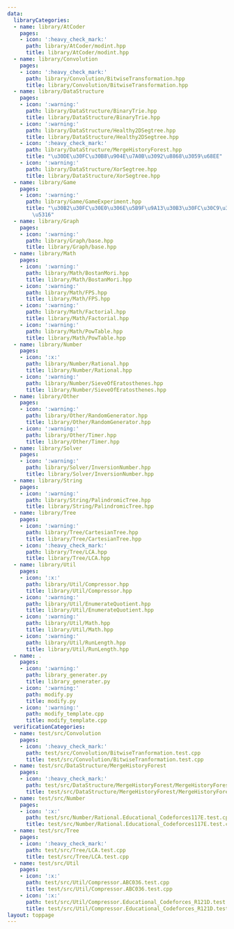 ```yaml
---
data:
  libraryCategories:
  - name: library/AtCoder
    pages:
    - icon: ':heavy_check_mark:'
      path: library/AtCoder/modint.hpp
      title: library/AtCoder/modint.hpp
  - name: library/Convolution
    pages:
    - icon: ':heavy_check_mark:'
      path: library/Convolution/BitwiseTransformation.hpp
      title: library/Convolution/BitwiseTransformation.hpp
  - name: library/DataStructure
    pages:
    - icon: ':warning:'
      path: library/DataStructure/BinaryTrie.hpp
      title: library/DataStructure/BinaryTrie.hpp
    - icon: ':warning:'
      path: library/DataStructure/Healthy2DSegtree.hpp
      title: library/DataStructure/Healthy2DSegtree.hpp
    - icon: ':heavy_check_mark:'
      path: library/DataStructure/MergeHistoryForest.hpp
      title: "\u30DE\u30FC\u30B8\u904E\u7A0B\u3092\u8868\u3059\u68EE"
    - icon: ':warning:'
      path: library/DataStructure/XorSegtree.hpp
      title: library/DataStructure/XorSegtree.hpp
  - name: library/Game
    pages:
    - icon: ':warning:'
      path: library/Game/GameExperiment.hpp
      title: "\u30B2\u30FC\u30E0\u306E\u5B9F\u9A13\u30B3\u30FC\u30C9\u306E\u7C21\u7565\
        \u5316"
  - name: library/Graph
    pages:
    - icon: ':warning:'
      path: library/Graph/base.hpp
      title: library/Graph/base.hpp
  - name: library/Math
    pages:
    - icon: ':warning:'
      path: library/Math/BostanMori.hpp
      title: library/Math/BostanMori.hpp
    - icon: ':warning:'
      path: library/Math/FPS.hpp
      title: library/Math/FPS.hpp
    - icon: ':warning:'
      path: library/Math/Factorial.hpp
      title: library/Math/Factorial.hpp
    - icon: ':warning:'
      path: library/Math/PowTable.hpp
      title: library/Math/PowTable.hpp
  - name: library/Number
    pages:
    - icon: ':x:'
      path: library/Number/Rational.hpp
      title: library/Number/Rational.hpp
    - icon: ':warning:'
      path: library/Number/SieveOfEratosthenes.hpp
      title: library/Number/SieveOfEratosthenes.hpp
  - name: library/Other
    pages:
    - icon: ':warning:'
      path: library/Other/RandomGenerator.hpp
      title: library/Other/RandomGenerator.hpp
    - icon: ':warning:'
      path: library/Other/Timer.hpp
      title: library/Other/Timer.hpp
  - name: library/Solver
    pages:
    - icon: ':warning:'
      path: library/Solver/InversionNumber.hpp
      title: library/Solver/InversionNumber.hpp
  - name: library/String
    pages:
    - icon: ':warning:'
      path: library/String/PalindromicTree.hpp
      title: library/String/PalindromicTree.hpp
  - name: library/Tree
    pages:
    - icon: ':warning:'
      path: library/Tree/CartesianTree.hpp
      title: library/Tree/CartesianTree.hpp
    - icon: ':heavy_check_mark:'
      path: library/Tree/LCA.hpp
      title: library/Tree/LCA.hpp
  - name: library/Util
    pages:
    - icon: ':x:'
      path: library/Util/Compressor.hpp
      title: library/Util/Compressor.hpp
    - icon: ':warning:'
      path: library/Util/EnumerateQuotient.hpp
      title: library/Util/EnumerateQuotient.hpp
    - icon: ':warning:'
      path: library/Util/Math.hpp
      title: library/Util/Math.hpp
    - icon: ':warning:'
      path: library/Util/RunLength.hpp
      title: library/Util/RunLength.hpp
  - name: .
    pages:
    - icon: ':warning:'
      path: library_generater.py
      title: library_generater.py
    - icon: ':warning:'
      path: modify.py
      title: modify.py
    - icon: ':warning:'
      path: modify_template.cpp
      title: modify_template.cpp
  verificationCategories:
  - name: test/src/Convolution
    pages:
    - icon: ':heavy_check_mark:'
      path: test/src/Convolution/BitwiseTranformation.test.cpp
      title: test/src/Convolution/BitwiseTranformation.test.cpp
  - name: test/src/DataStructure/MergeHistoryForest
    pages:
    - icon: ':heavy_check_mark:'
      path: test/src/DataStructure/MergeHistoryForest/MergeHistoryForest.test.cpp
      title: test/src/DataStructure/MergeHistoryForest/MergeHistoryForest.test.cpp
  - name: test/src/Number
    pages:
    - icon: ':x:'
      path: test/src/Number/Rational.Educational_Codeforces117E.test.cpp
      title: test/src/Number/Rational.Educational_Codeforces117E.test.cpp
  - name: test/src/Tree
    pages:
    - icon: ':heavy_check_mark:'
      path: test/src/Tree/LCA.test.cpp
      title: test/src/Tree/LCA.test.cpp
  - name: test/src/Util
    pages:
    - icon: ':x:'
      path: test/src/Util/Compressor.ABC036.test.cpp
      title: test/src/Util/Compressor.ABC036.test.cpp
    - icon: ':x:'
      path: test/src/Util/Compressor.Educational_Codeforces_R121D.test.cpp
      title: test/src/Util/Compressor.Educational_Codeforces_R121D.test.cpp
layout: toppage
---
```

